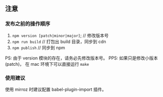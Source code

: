 ## 注意

### 发布之前的操作顺序

1. `npm version [patch|minor|major]`; // 修改版本号
2. `npm run build` // 打包出 build 目录，同步到 cdn
3. `npm publish` // 同步到 npm

PS: 由于 version 模块的存在，请务必先修改版本号。
PPS: 如果只是修改小版本(patch)， 在 mac 环境下可以直接运行 `make` 

### 使用建议

使用 mirroz 时建议配置 babel-plugin-import 插件。